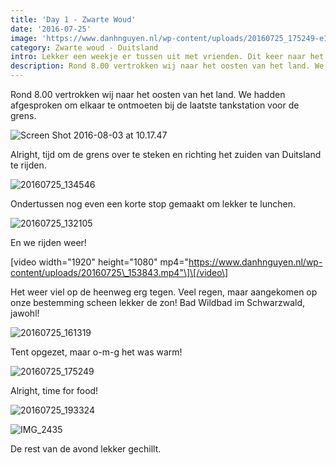 ```yaml
---
title: 'Day 1 - Zwarte Woud'
date: '2016-07-25'
image: 'https://www.danhnguyen.nl/wp-content/uploads/20160725_175249-e1470213649194.jpg'
category: Zwarte woud - Duitsland
intro: Lekker een weekje er tussen uit met vrienden. Dit keer naar het zuiden van Duitsland, Zwarte-woud. Lekker kamperen met een tent. Nou ja, wel luxe dan, op de tent na.
description: Rond 8.00 vertrokken wij naar het oosten van het land. We hadden afgesproken om elkaar te ontmoeten bij de laatste tankstation voor de grens.
---
```


Rond 8.00 vertrokken wij naar het oosten van het land. We hadden afgesproken om elkaar te ontmoeten bij de laatste tankstation voor de grens.

![Screen Shot 2016-08-03 at 10.17.47](https://www.danhnguyen.nl/wp-content/uploads/Screen-Shot-2016-08-03-at-10.17.47-e1470212366661.png)

Alright, tijd om de grens over te steken en richting het zuiden van Duitsland te rijden.

![20160725_134546](https://www.danhnguyen.nl/wp-content/uploads/20160725_134546-e1470215146933.jpg)

Ondertussen nog even een korte stop gemaakt om lekker te lunchen.

![20160725_132105](https://www.danhnguyen.nl/wp-content/uploads/20160725_132105-e1470212514703.jpg)

En we rijden weer!

\[video width="1920" height="1080" mp4="https://www.danhnguyen.nl/wp-content/uploads/20160725\_153843.mp4"\]\[/video\]

Het weer viel op de heenweg erg tegen. Veel regen, maar aangekomen op onze bestemming scheen lekker de zon! Bad Wildbad im Schwarzwald, jawohl!

![20160725_161319](https://www.danhnguyen.nl/wp-content/uploads/20160725_161319-e1470213576773.jpg)

Tent opgezet, maar o-m-g het was warm!

![20160725_175249](https://www.danhnguyen.nl/wp-content/uploads/20160725_175249-e1470213649194.jpg)

Alright, time for food!

![20160725_193324](https://www.danhnguyen.nl/wp-content/uploads/20160725_193324-e1470215367698.jpg)

![IMG_2435](https://www.danhnguyen.nl/wp-content/uploads/IMG_2435-e1470215025424.jpg)

De rest van de avond lekker gechillt.
